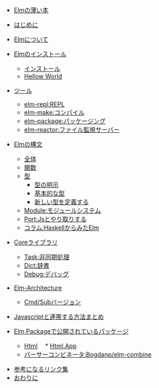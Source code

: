 * [Elmの薄い本](README.md)

* [はじめに](README.md)
* [Elmについて](src/Elm/aboutElm.md)
* [Elmのインストール](src/install/zyunbi.md)
    * [インストール](src/install/install.md)
    * [Hellow World](src/install/hello.md)
* [ツール](src/Tool/tool.md)
    * [elm-repl:REPL](src/Tool/repl.md)
    * [elm-make:コンパイル](src/Tool/make.md)
    * [elm-package:パッケージング](src/Tool/elmPackage.md)
    * [elm-reactor:ファイル監視サーバー](src/Tool/reactor.md)
* [Elmの構文](src/syntax/syntax.md)
    * [全体](src/syntax/allSyntax.md)
    * [関数](src/syntax/function.md)
    * [型](src/syntax/type/type.md)
        * [型の明示](src/syntax/type/meizi.md)
        * [基本的な型](src/syntax/primitive.md)
        * [新しい型を定義する](src/syntax/type/teigi.md)
    * [Module:モジュールシステム](src/syntax/module.md)
    * [Port:Jsとやり取りする](src/syntax/port.md)
    * [コラム:HaskellからみたElm](src/syntax/fromHaskell.md)
* [Coreライブラリ](src/module/about.md)
    <!-- * [Basics](src/module/basics.md) -->
    <!-- * [List](src/module/List.md) -->
    * [Task:非同期処理](src/module/elmTask.md)
    <!-- * [Error](src/Error/err.md) -->
    * [Dict:辞書](src/module/dict.md)
    <!-- * [Json](src/module/json.md) -->
    * [Debug:デバッグ](src/module/debug.md)
* [Elm-Architecture](src/elmArchitecture/about.md)
  * [Cmd/Subバージョン](src/elmArchitecture/cmdSub.md)
* [Javascriptと連帯する方法まとめ](src/javascript/javascript.md)
* [Elm Packageで公開されているパッケージ](src/sample/gaibu.md)
  <!-- * [Element/Collage](src/module/element.md) -->
  * [Html](src/module/html.md)
    　* [Html.App](src/module/html2.md)
  <!-- * [Test](src/Test/test.md) -->
  * [パーサーコンビネータ:Bogdanp/elm-combine](src/sample/combinater.md)
<!-- * [よく見るエラー](src/etc/errors.md) -->
<!-- * [Elmの実績調査](src/etc/zisseki.md) -->
* [参考になるリンク集](src/etc/sankou.md)
* [おわりに](src/Elm/owarini.md)

